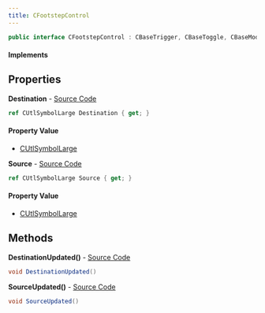 ```yaml
---
title: CFootstepControl
---
```


```csharp
public interface CFootstepControl : CBaseTrigger, CBaseToggle, CBaseModelEntity, CBaseEntity, CEntityInstance, ISchemaClass<CEntityInstance>, ISchemaClass<CBaseEntity>, ISchemaClass<CBaseModelEntity>, ISchemaClass<CBaseToggle>, ISchemaClass<CBaseTrigger>, ISchemaClass<CFootstepControl>, ISchemaField, ISchemaClass, INativeHandle
```

#### Implements

## Properties

**Destination** - [Source Code](https://github.com/swiftly-solution/swiftlys2/blob/master/managed/src/SwiftlyS2.Generated/Schemas/Interfaces/CFootstepControl.cs#L18)

```csharp
ref CUtlSymbolLarge Destination { get; }
```

#### Property Value

- [CUtlSymbolLarge](/docs/api/shared/natives/cutlsymbollarge)

**Source** - [Source Code](https://github.com/swiftly-solution/swiftlys2/blob/master/managed/src/SwiftlyS2.Generated/Schemas/Interfaces/CFootstepControl.cs#L16)

```csharp
ref CUtlSymbolLarge Source { get; }
```

#### Property Value

- [CUtlSymbolLarge](/docs/api/shared/natives/cutlsymbollarge)

## Methods

**DestinationUpdated()** - [Source Code](https://github.com/swiftly-solution/swiftlys2/blob/master/managed/src/SwiftlyS2.Generated/Schemas/Interfaces/CFootstepControl.cs#L21)

```csharp
void DestinationUpdated()
```

**SourceUpdated()** - [Source Code](https://github.com/swiftly-solution/swiftlys2/blob/master/managed/src/SwiftlyS2.Generated/Schemas/Interfaces/CFootstepControl.cs#L20)

```csharp
void SourceUpdated()
```

